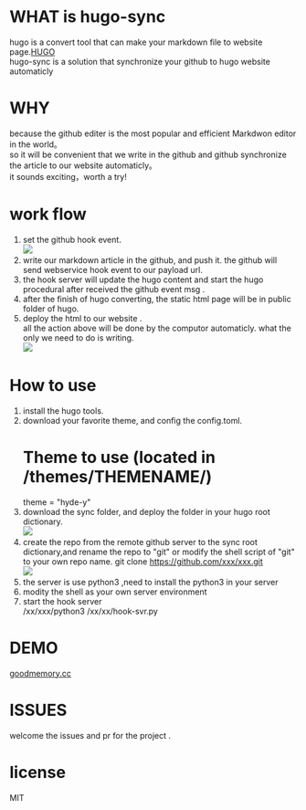 # WHAT is hugo-sync
hugo is a convert tool that can make your markdown file to website page.[HUGO](https://gohugo.io)  
hugo-sync is a solution that synchronize your github to hugo website automaticly

# WHY
because the github editer is the most popular and efficient Markdwon editor in the world。  
so it will be convenient that we write in the github and github synchronize the article to our website automaticly。  
it sounds exciting，worth a try!

# work flow 

1. set the github hook event.  
![](https://hiproz.github.io/goodmemory.cc/blog/images/2015/12/git-hook-event.jpg)  
2. write our markdown article in the github, and push it. the github will send webservice hook event to our payload url.  
3. the hook server will update the hugo content and start the hugo procedural after received the github event msg .  
4. after the finish of hugo converting, the static html page will be in public folder of hugo.  
5. deploy the html to our website .  
all the action above will be done by the computor automaticly.  what the only we need to do is writing.  
![](https://hiproz.github.io/goodmemory.cc/blog/images/2015/12/github-hugo-sync.jpg)  

# How to use

1. install the hugo tools.  
2. download your favorite theme, and config the config.toml.  
    # Theme to use (located in /themes/THEMENAME/)  
    theme = "hyde-y"  
3. download the sync folder, and deploy the folder in your hugo root dictionary.  
![](https://hiproz.github.io/goodmemory.cc/blog/images/2015/12/download-sync.jpg)  
4. create the repo from the remote github server to the sync root dictionary,and rename the repo to "git" or modify the shell script of "git" to your own repo name.
    git clone https://github.com/xxx/xxx.git  
![](https://hiproz.github.io/goodmemory.cc/blog/images/2015/12/add-git.jpg)  
5. the server is use python3 ,need to install the python3 in your server  
6. modity the shell as your own server environment  
7. start the hook server   
    /xx/xxx/python3 /xx/xx/hook-svr.py

# DEMO
[goodmemory.cc](http://goodmemory.cc)

# ISSUES
welcome the issues and pr for the project .

# license
MIT

